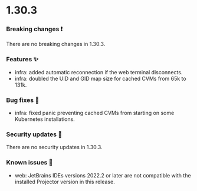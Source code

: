 # 1.30.3

### Breaking changes ❗

There are no breaking changes in 1.30.3.

### Features ✨

- infra: added automatic reconnection if the web terminal disconnects.
- infra: doubled the UID and GID map size for cached CVMs from 65k to 131k.

### Bug fixes 🐛

- infra: fixed panic preventing cached CVMs from starting on some Kubernetes
  installations.

### Security updates 🔐

There are no security updates in 1.30.3.

### Known issues 🔧

- web: JetBrains IDEs versions 2022.2 or later are not compatible with the
  installed Projector version in this release.
